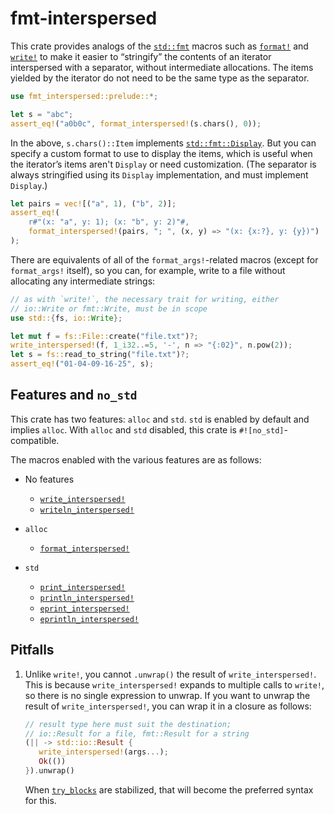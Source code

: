 # fmt-interspersed

This crate provides analogs of the [`std::fmt`](https://doc.rust-lang.org/std/fmt/index.html) macros such as
[`format!`](https://doc.rust-lang.org/std/macro.format.html) and
[`write!`](https://doc.rust-lang.org/std/macro.write.html) to make it easier to
“stringify” the contents of an iterator interspersed with a separator, without
intermediate allocations. The items yielded by the iterator do not need to be the same
type as the separator.


```rust
use fmt_interspersed::prelude::*;

let s = "abc";
assert_eq!("a0b0c", format_interspersed!(s.chars(), 0));
```

In the above, `s.chars()::Item` implements
[`std::fmt::Display`](https://doc.rust-lang.org/std/fmt/trait.Display.html). But you can
specify a custom format to use to display the items, which is useful when the iterator’s
items aren't `Display` or need customization. (The separator is always stringified using
its `Display` implementation, and must implement `Display`.)

```rust
let pairs = vec![("a", 1), ("b", 2)];
assert_eq!(
    r#"(x: "a", y: 1); (x: "b", y: 2)"#,
    format_interspersed!(pairs, "; ", (x, y) => "(x: {x:?}, y: {y})")
);
```

There are equivalents of all of the `format_args!`-related macros (except for
`format_args!` itself), so you can, for example, write to a file without allocating any
intermediate strings:

```rust
// as with `write!`, the necessary trait for writing, either 
// io::Write or fmt::Write, must be in scope
use std::{fs, io::Write};

let mut f = fs::File::create("file.txt")?;
write_interspersed!(f, 1_i32..=5, '-', n => "{:02}", n.pow(2));
let s = fs::read_to_string("file.txt")?;
assert_eq!("01-04-09-16-25", s);
```

## Features and `no_std`

This crate has two features: `alloc` and `std`. `std` is enabled by default and implies
`alloc`. With `alloc` and `std` disabled, this crate is `#![no_std]`-compatible.

The macros enabled with the various features are as follows:

- No features
  - [`write_interspersed!`](https://docs.rs/fmt-interspersed/latest/fmt_interspersed/macro.write_interspersed.html)
  - [`writeln_interspersed!`](https://docs.rs/fmt-interspersed/latest/fmt_interspersed/macro.writeln_interspersed.html)

- `alloc`
  - [`format_interspersed!`](https://docs.rs/fmt-interspersed/latest/fmt_interspersed/macro.format_interspersed.html)

- `std`
  - [`print_interspersed!`](https://docs.rs/fmt-interspersed/latest/fmt_interspersed/macro.print_interspersed.html)
  - [`println_interspersed!`](https://docs.rs/fmt-interspersed/latest/fmt_interspersed/macro.println_interspersed.html)
  - [`eprint_interspersed!`](https://docs.rs/fmt-interspersed/latest/fmt_interspersed/macro.eprint_interspersed.html)
  - [`eprintln_interspersed!`](https://docs.rs/fmt-interspersed/latest/fmt_interspersed/macro.eprintln_interspersed.html)

## Pitfalls

1. Unlike `write!`, you cannot `.unwrap()` the result of `write_interspersed!`. This is
   because `write_interspersed!` expands to multiple calls to `write!`, so there is no
   single expression to unwrap. If you want to unwrap the result of
   `write_interspersed!`, you can wrap it in a closure as follows:

   ```rust
   // result type here must suit the destination;
   // io::Result for a file, fmt::Result for a string
   (|| -> std::io::Result {
      write_interspersed!(args...);
      Ok(())
   }).unwrap()
   ```

   When [`try_blocks`](https://github.com/rust-lang/rust/issues/31436) are stabilized,
   that will become the preferred syntax for this.
